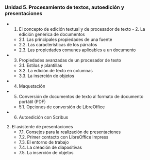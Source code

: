 ### Unidad 5. Procesamiento de textos, autoedición y presentaciones

- 1. El concepto de edición textual y de procesador de texto - 2. La edición genérica de documentos
  - 2.1. Las principales propiedades de una fuente
  - 2.2. Las características de los párrafos
  - 2.3. Las propiedades comunes aplicables a un documento
- 3. Propiedades avanzadas de un procesador de texto
  - 3.1. Estilos y plantillas
  - 3.2. La edición de texto en columnas
  - 3.3. La inserción de objetos
- 4. Maquetación
- 5. Conversión de documentos de texto al formato de documento portátil (PDF)
  - 5.1. Opciones de conversión de LibreOffice
- 6. Autoedición con Scribus 
2. El asistente de presentaciones 
   - 7.1. Consejos para la realización de presentaciones
   - 7.2. Primer contacto con LibreOffice Impress
   - 7.3. El entorno de trabajo
   - 7.4. La creación de diapositivas
   - 7.5. La inserción de objetos
